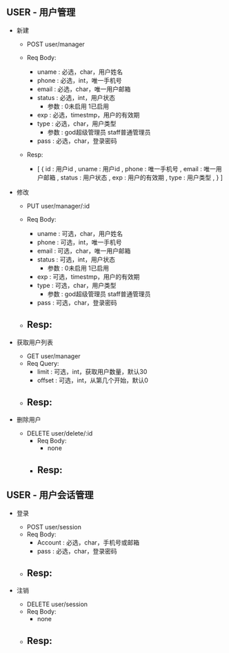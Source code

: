 
## USER - 用户管理

+ 新建
    - POST user/manager
    - Req Body:
        - uname : 必选，char，用户姓名
        - phone : 必选，int，唯一手机号
        - email : 必选，char，唯一用户邮箱
        - status : 必选，int，用户状态
            - 参数 : 0未启用 1已启用
        - exp : 必选，timestmp，用户的有效期
        - type : 必选，char，用户类型
            - 参数 : god超级管理员 staff普通管理员
        - pass : 必选，char，登录密码

    - Resp:
        - [ { id : 用户id , uname : 用户id , phone : 唯一手机号 , email : 唯一用户邮箱 , status : 用户状态 , exp : 用户的有效期 , type : 用户类型 ,  } ]
        
        
+ 修改
    - PUT user/manager/:id
    - Req Body:
        - uname : 可选，char，用户姓名
        - phone : 可选，int，唯一手机号
        - email : 可选，char，唯一用户邮箱
        - status : 可选，int，用户状态
            - 参数 : 0未启用 1已启用
        - exp : 可选，timestmp，用户的有效期
        - type : 可选，char，用户类型
            - 参数 : god超级管理员 staff普通管理员
        - pass : 可选，char，登录密码

    - Resp:
        - 
        

+ 获取用户列表
    - GET user/manager
    - Req Query:
        - limit : 可选，int，获取用户数量，默认30
        - offset : 可选，int，从第几个开始，默认0
    - Resp:
        - 
        
+ 删除用户
    - DELETE user/delete/:id
        - Req Body:
            - none
        - Resp:
            - 
            
## USER - 用户会话管理

   + 登录
       - POST user/session
       - Req Body:
           - Account : 必选，char，手机号或邮箱
           - pass : 必选，char，登录密码
       - Resp:
           - 

   + 注销
       - DELETE user/session
       - Req Body:
           - none
       - Resp:
           - 
